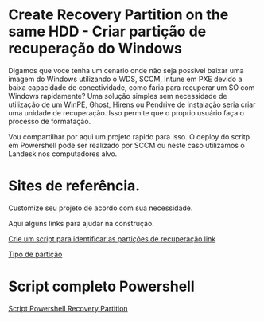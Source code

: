 # Create Recovery Partition on the same HDD - Criar partição de recuperação do Windows

Digamos que voce tenha um cenario onde não seja possivel baixar uma imagem do Windows utilizando o WDS, SCCM, Intune em PXE devido a baixa capacidade de conectividade, como faria para recuperar um SO com Windows rapidamente? Uma solução simples sem necessidade de utilização de um WinPE, Ghost, Hirens ou Pendrive de instalação seria criar uma unidade de recuperação. Isso permite que o proprio usuário faça o processo de formatação. 

Vou compartilhar por aqui um projeto rapido para isso. O deploy do scritp em Powershell pode ser realizado por SCCM ou neste caso utilizamos o Landesk nos computadores alvo. 

# Sites de referência.

Customize seu projeto de acordo com sua necessidade. 

Aqui alguns links para ajudar na construção.

[Crie um script para identificar as partições de recuperação link](https://docs.microsoft.com/pt-br/previous-versions/windows/it-pro/windows-8.1-and-8/hh824917(v=win.10))


[Tipo de partição](https://docs.microsoft.com/pt-br/windows-hardware/customize/desktop/unattend/microsoft-windows-setup-diskconfiguration-disk-createpartitions-createpartition-type)


# Script completo Powershell

[Script Powershell Recovery Partition](https://github.com/alexandrecoradi/CreateRecoveryPartition/blob/main/RecoveryPartition.ps1)
